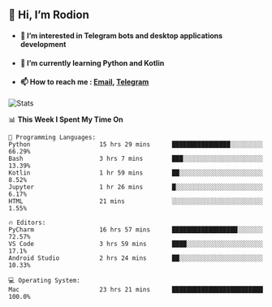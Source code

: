 ## 👋 Hi, I’m Rodion
- #### 👀 I’m interested in Telegram bots and desktop applications development
- #### 🌱 I’m currently learning Python and Kotlin
- #### 📫 How to reach me : [Email](mailto:me@lavn.ml), [Telegram](https://t.me/fast_geek)

![Stats](https://github-readme-stats.vercel.app/api?username=fast-geek&show_icons=true&theme=react&hide=issues&count_private=true&layout=compact)


<!--START_SECTION:waka-->
📊 **This Week I Spent My Time On** 

```text
💬 Programming Languages: 
Python                   15 hrs 29 mins      ████████████████░░░░░░░░░   66.29% 
Bash                     3 hrs 7 mins        ███░░░░░░░░░░░░░░░░░░░░░░   13.39% 
Kotlin                   1 hr 59 mins        ██░░░░░░░░░░░░░░░░░░░░░░░   8.52% 
Jupyter                  1 hr 26 mins        █░░░░░░░░░░░░░░░░░░░░░░░░   6.17% 
HTML                     21 mins             ░░░░░░░░░░░░░░░░░░░░░░░░░   1.55%

🔥 Editors: 
PyCharm                  16 hrs 57 mins      ██████████████████░░░░░░░   72.57% 
VS Code                  3 hrs 59 mins       ████░░░░░░░░░░░░░░░░░░░░░   17.1% 
Android Studio           2 hrs 24 mins       ██░░░░░░░░░░░░░░░░░░░░░░░   10.33%

💻 Operating System: 
Mac                      23 hrs 21 mins      █████████████████████████   100.0%

```


<!--END_SECTION:waka-->
